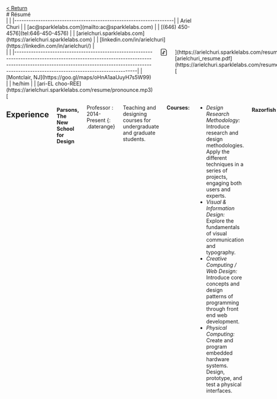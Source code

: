 </div>
<nav>
<span id="returnbutton">
<a class="button button-primary" href="index.html" class="headerlink">&lt; Return</a>
</span>
<span id="contactbutton">
<SCRIPT LANGUAGE="JavaScript">
user = '&#97;&#99;';
site = '&#115;&#112;&#97;&#114;&#107;&#108;&#101;&#108;&#97;&#98;&#115;&#46;&#99;&#111;&#109;';
document.write('<a class="button button-primary" href=\"mailto:' + user + '@' + site + '\">');
document.write(user + '@' + site + '</a>');
</SCRIPT> 
</span>
</nav>

<div class="container" markdown="1">
<div class="row" markdown="1">
# Résumé 
</div>
<div class="row" markdown="1" class="">
<div class="six columns" markdown="1">
|                                                                   |
|-------------------------------------------------------------------|
| Ariel Churi                                                       |
| [ac@sparklelabs.com](mailto:ac@sparklelabs.com)                    |
| [(646) 450-4576](tel:646-450-4576)                                |
| [arielchuri.sparklelabs.com](https://arielchuri.sparklelabs.com)  |
| [linkedin.com/in/arielchuri](https://linkedin.com/in/arielchuri/) |
</div>
<div class="six columns bottomspace" markdown="1">
 |                                                                                                                                                                                                                                           |
 |-------------------------------------------------------------------------------------------------------------------------------------------------------------------------------------------------------------------------------------------|
 | [Montclair, NJ](https://goo.gl/maps/oHnA1aaUuyH7s5W99)                                                                                                                                                                                    |
 | he/him                                                                                                                                                                                                                                    |
 | [ari-EL choo-REE](https://arielchuri.sparklelabs.com/resume/pronounce.mp3) [<img style="height:18px;width:18px;vertical-align:middle" src="resume/audio-document.svg"/>](https://arielchuri.sparklelabs.com/resume/pronounce.mp3)                |
 | [arielchuri_resume.pdf](https://arielchuri.sparklelabs.com/resume/arielchuri_resume.pdf) [<img style="height:18px;width:18px;vertical-align:middle" src="resume/pdf-file.svg">](https://arielchuri.sparklelabs.com/resume/arielchuri_resume.pdf) |
 | [github.com/arielchuri](https://github.com/arielchuri/)                                                                                                                                                                                   |
</div>
</div>
<div class="row" markdown="1">
<div class="twelve columns" markdown="1">

<!-- ## Summary -->
<!-- [TBD] -->

## Experience

#### Parsons, The New School for Design
Professor : 2014-Present
{: .daterange}

Teaching and designing courses for undergraduate and graduate students.

**Courses:**   

- _Design Research Methodology:_ Introduce research and design methodologies. Apply the different techniques in a series of projects, engaging both users and experts.
- _Visual & Information Design:_ Explore the fundamentals of visual communication and typography.
- _Creative Computing / Web Design:_ Introduce core concepts and design patterns of programming through front end web development.
- _Physical Computing:_ Create and program embedded hardware systems. Design, prototype, and test a physical interfaces.

#### Razorfish

UX Director : 2021-2023
{: .daterange}

Managed a team of 4 UX/UI designers in a **SAFe/Agile** environment. Worked with business, product, and dev to ensure delivery of a **B2B** system for _Bridgestone/Firestone_. Developed and maintained the design process and implementation of the **Figma/Zeplin** design library.

#### Wunderman/Thompson

Contract UX Lead : 2021
{: .daterange}

Workshopped with the client and their customers to determine stakeholder needs. Conducted **interviews**, **competitive analysis**, and **content audit** for a website redesign. Created **user-journeys** and **jobs-to-be-done** framework. Worked with the SEO and data analytics team to ensure business objectives were met.

#### Sotheby's

UX Lead : 2018-2021
{: .daterange}

I joined Sotheby’s as part of their digital transformation initiative. I led UX designers and collaborated with multiple product owners to merge the digital and live auctions. My team brought together **client-facing**, online auctions with **point-of-sale** and administrative interfaces in a unified **design system**. Research included **observation**, **design-thinking** workshops, and interviews.
{: .pagebreakafter}

#### IBM

Contract UX Lead : 2018
{: .daterange}

I worked closely with IBM’s digital agency to create artifacts and experiences that included **touch interfaces** for editorial publishing and **mixed reality** experiences.
I held **workshops** with IBM's top clients, **rapid prototyped** with cardboard and code, and created **motion** **graphics** to model interactions.
I designed presentations to justify our work and get stakeholder buy-in.

#### Unilever

Contract UX Lead : 2018
{: .daterange}

Supply-chain management moves from the sourcing of manufacturing ingredients to the store shelf. Unilever is exploring the use of **artificial intelligence** to manage this complex task. I interviewed people in the field and worked with the **AI** scientists to uncover where real value could be added into this system. Through an iterative process, I developed wireframes and UI designs for a real-world, AI supply-chain management **dashboard**.
   
#### Amazon/Comixology

UX Director : 2015-2018
{: .daterange}

Led a team of UX practitioners and creatives to implement a series of feature improvements to the subscription, purchase, and library management that positively effected **user-satisfaction**.

Successfully designed and implemented the user account and library merge program required by the company's aquisition by Amazon.

#### Sparkle Labs

Partner : Ongoing
{: .daterange}

- Ideation and development of educational electronics kits.
- Instructional and package design.
- Sourcing, manufacturing, and factory visits.
- Consulting and prototyping of hardware and software applications for Starcom Mediavest, Faith Popcorn, Kid Robot, Kill Screen, MoMA, Mattel, Hasbro.
- Writing articles for Make Magazine.

<!-- {: .pagebreakafter} -->

#### Other Clients

[Wunderman Thompson](https://www.wundermanthompson.com/),
[Havas Creative](https://havascreative.com/),
[MoMA](https://www.moma.org/),
[Samsung](https://www.samsung.com/us/),
[Calvin Klein](https://www.calvinklein.us/),
[Morgan Stanley](https://www.morganstanley.com/),
[Ogilvy](https://www.ogilvy.com/),
[Razorfish](https://www.razorfish.com/)

## Education

- **MFA:** Interactive Telecommunications Program, New York University, NYC
- **BA:** Printmaking, University of the Arts, Philadelphia

## Recognition 

- *Guest Speaker on Design Thinking*, *Eurobest Conference*, Lisbon, Portugal
- *Gallery Hanahou solo show*, New York, New York
- *The 2nd Art and Science International Exhibition and Symposium*, Beijing, China
- *Contributor*, *Make Magazine*
- *Gwang Ju Design Biennale*, Gwang Ju, Korea
- *American Institute of Graphic Arts*, *Design Ranch workshop*
- *New Product Showcase*, *Compact-Impact/TKNY*, New York, NY
- *Ubiquitous Computing Conference*, Seattle, WA

</div>
</div>
